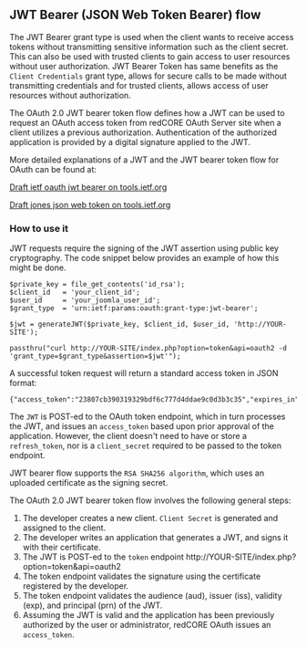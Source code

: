 ## JWT Bearer (JSON Web Token Bearer) flow

The JWT Bearer grant type is used when the client wants to receive access tokens without transmitting sensitive information such as the client secret.
This can also be used with trusted clients to gain access to user resources without user authorization.
JWT Bearer Token has same benefits as the `Client Credentials` grant type,
allows for secure calls to be made without transmitting credentials and
for trusted clients, allows access of user resources without authorization.

The OAuth 2.0 JWT bearer token flow defines how a JWT can be used to request an OAuth access token from redCORE OAuth Server site when a client utilizes a previous authorization.
Authentication of the authorized application is provided by a digital signature applied to the JWT.

More detailed explanations of a JWT and the JWT bearer token flow for OAuth can be found at:

[Draft ietf oauth jwt bearer on tools.ietf.org](http://tools.ietf.org/html/draft-ietf-oauth-jwt-bearer)

[Draft jones json web token on tools.ietf.org](http://tools.ietf.org/html/draft-jones-json-web-token)

### How to use it

JWT requests require the signing of the JWT assertion using public key cryptography. The code snippet below provides an example of how this might be done.

```
$private_key = file_get_contents('id_rsa');
$client_id   = 'your_client_id';
$user_id     = 'your_joomla_user_id';
$grant_type  = 'urn:ietf:params:oauth:grant-type:jwt-bearer';

$jwt = generateJWT($private_key, $client_id, $user_id, 'http://YOUR-SITE');

passthru("curl http://YOUR-SITE/index.php?option=token&api=oauth2 -d 'grant_type=$grant_type&assertion=$jwt'");
```

A successful token request will return a standard access token in JSON format:

```
{"access_token":"23807cb390319329bdf6c777d4ddae9c0d3b3c35","expires_in":3600,"token_type":"bearer","scope":null}
```


The `JWT` is POST-ed to the OAuth token endpoint, which in turn processes the JWT, and issues an `access_token` based upon prior approval of the application.
However, the client doesn't need to have or store a `refresh_token`, nor is a `client_secret` required to be passed to the token endpoint.

JWT bearer flow supports the `RSA SHA256 algorithm`, which uses an uploaded certificate as the signing secret.

The OAuth 2.0 JWT bearer token flow involves the following general steps:

1. The developer creates a new client. `Client Secret` is generated and assigned to the client.
2. The developer writes an application that generates a JWT, and signs it with their certificate.
3. The JWT is POST-ed to the `token` endpoint http://YOUR-SITE/index.php?option=token&api=oauth2
4. The token endpoint validates the signature using the certificate registered by the developer.
5. The token endpoint validates the audience (aud), issuer (iss), validity (exp), and principal (prn) of the JWT.
6. Assuming the JWT is valid and the application has been previously authorized by the user or administrator, redCORE OAuth issues an `access_token`.
